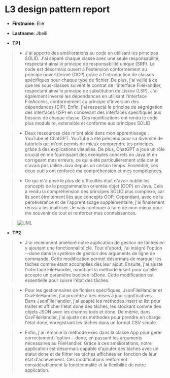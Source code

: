 # L3 design pattern report

- **Firstname**: Elie
- **Lastname**: Jbeili


- **TP1**
> - J'ai apporté des améliorations au code en utilisant les principes SOLID. J'ai séparé chaque classe avec une seule responsabilité, respectant ainsi le principe de responsabilité unique (SRP). Le code est désormais ouvert à l'extension conformément au principe ouvert/fermé (OCP) grâce à l'introduction de classes spécifiques pour chaque type de fichier. De plus, j'ai veillé à ce que les sous-classes suivent le contrat de l'interface FileHandler, respectant ainsi le principe de substitution de Liskov (LSP). J'ai également inversé les dépendances en utilisant l'interface FileAccess, conformément au principe d'inversion des dépendances (DIP). Enfin, j'ai respecté le principe de ségrégation des interfaces (ISP) en concevant des interfaces spécifiques aux besoins de chaque classe. Ces modifications ont rendu le code plus modulaire, extensible et conforme aux principes SOLID

> 

> - Deux ressources clés m'ont aidé dans mon apprentissage : YouTube et ChatGPT. YouTube a été précieux pour sa diversité de tutoriels qui m'ont permis de mieux comprendre les principes grâce à des explications visuelles. De plus, ChatGPT a joué un rôle crucial en me fournissant des exemples concrets en Java et en corrigeant mes erreurs, ce qui a été particulièrement utile car je n'avais pas utilisé Java depuis un certain temps. Ensemble, ces deux outils ont renforcé ma compréhension et mes compétences.

>  
 
> - Ce qui m'a posé le plus de difficultés était d'avoir oublié les concepts de la programmation orientée objet (OOP) en Java. Cela a rendu la compréhension des principes SOLID plus complexe, car ils sont étroitement liés aux concepts OOP. Cependant, avec de la persévérance et de l'apprentissage supplémentaire, j'ai finalement réussi à les maîtriser. Je vais continuer à faire de mon mieux pour me souvenir de tout et renforcer mes connaissances.

>
 
> ![UML](https://github.com/Elie-jbeili/-Design-Pattern-10/assets/117976718/4a790c4e-4c36-4144-a717-0ba5fd832723)

>
- **TP2**

>- J'ai récemment amélioré notre application de gestion de tâches en y ajoutant une fonctionnalité clé. Tout d'abord, j'ai intégré l'option --done dans le système de gestion des arguments de ligne de commande. Cette modification permet désormais de marquer les tâches comme étant accomplies dès leur ajout. Ensuite, j'ai ajusté l'interface FileHandler, modifiant la méthode insert pour qu'elle accepte un paramètre booléen isDone. Cette modification est essentielle pour suivre l'état des tâches.

>- Pour les gestionnaires de fichiers spécifiques, JsonFileHandler et CsvFileHandler, j'ai procédé à des mises à jour significatives. Dans JsonFileHandler, j'ai adapté les méthodes insert et list pour traiter et afficher l'état done des tâches, les stockant comme des objets JSON avec les champs todo et done. De même, dans CsvFileHandler, j'ai ajusté ces méthodes pour prendre en charge l'état done, enregistrant les tâches dans un format CSV simple.

>- Enfin, j'ai remanié la méthode exec dans la classe App pour gérer correctement l'option --done, en passant les arguments nécessaires au FileHandler. Grâce à ces améliorations, notre application est désormais capable d'ajouter des tâches avec un statut done et de filtrer les tâches affichées en fonction de leur état d'achèvement. Ces modifications renforcent considérablement la fonctionnalité et la flexibilité de notre application.


